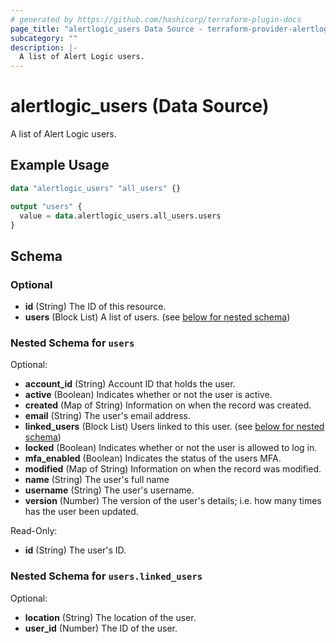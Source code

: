 ```yaml
---
# generated by https://github.com/hashicorp/terraform-plugin-docs
page_title: "alertlogic_users Data Source - terraform-provider-alertlogic"
subcategory: ""
description: |-
  A list of Alert Logic users.
---
```


# alertlogic_users (Data Source)

A list of Alert Logic users.

## Example Usage

```terraform
data "alertlogic_users" "all_users" {}

output "users" {
  value = data.alertlogic_users.all_users.users
}
```

<!-- schema generated by tfplugindocs -->
## Schema

### Optional

- **id** (String) The ID of this resource.
- **users** (Block List) A list of users. (see [below for nested schema](#nestedblock--users))

<a id="nestedblock--users"></a>
### Nested Schema for `users`

Optional:

- **account_id** (String) Account ID that holds the user.
- **active** (Boolean) Indicates whether or not the user is active.
- **created** (Map of String) Information on when the record was created.
- **email** (String) The user's email address.
- **linked_users** (Block List) Users linked to this user. (see [below for nested schema](#nestedblock--users--linked_users))
- **locked** (Boolean) Indicates whether or not the user is allowed to log in.
- **mfa_enabled** (Boolean) Indicates the status of the users MFA.
- **modified** (Map of String) Information on when the record was modified.
- **name** (String) The user's full name
- **username** (String) The user's username.
- **version** (Number) The version of the user's details; i.e. how many times has the user been updated.

Read-Only:

- **id** (String) The user's ID.

<a id="nestedblock--users--linked_users"></a>
### Nested Schema for `users.linked_users`

Optional:

- **location** (String) The location of the user.
- **user_id** (Number) The ID of the user.


